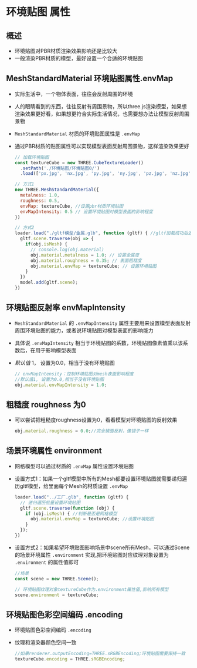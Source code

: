 # 环境贴图 属性

## 概述

+ 环境贴图对PBR材质渲染效果影响还是比较大
+ 一般渲染PBR材质的模型，最好设置一个合适的环境贴图

## MeshStandardMaterial 环境贴图属性.envMap

+ 实际生活中，一个物体表面，往往会反射周围的环境
+ 人的眼睛看到的东西，往往反射有周围景物，所以three.js渲染模型，如果想渲染效果更好看，如果想更符合实际生活情况，也需要想办法让模型反射周围景物

+ `MeshStandardMaterial` 材质的环境贴图属性是 `.envMap`
+ 通过PBR材质的贴图属性可以实现模型表面反射周围景物，这样渲染效果更好

  ```js
  // 加载环境贴图
  const textureCube = new THREE.CubeTextureLoader()
    .setPath('./环境贴图/环境贴图0/')
    .load(['px.jpg', 'nx.jpg', 'py.jpg', 'ny.jpg', 'pz.jpg', 'nz.jpg']);

  // 方式1
  new THREE.MeshStandardMaterial({
    metalness: 1.0,
    roughness: 0.5,
    envMap: textureCube, //设置pbr材质环境贴图
    envMapIntensity: 0.5 // 设置环境贴图对模型表面的影响程度
  })

  // 方式2
  loader.load("./gltf模型/金属.glb", function (gltf) { //gltf加载成功后返回一个对象
    gltf.scene.traverse(obj => {
      if(obj.isMesh) {
        // console.log(obj.material)
        obj.material.metalness = 1.0; // 设置金属度
        obj.material.roughness = 0.35; // 表面粗糙度
        obj.material.envMap = textureCube; // 设置环境贴图
      }
    })
    model.add(gltf.scene);
  })
  ```

## 环境贴图反射率 envMapIntensity

+ `MeshStandardMaterial` 的 `.envMapIntensity` 属性主要用来设置模型表面反射周围环境贴图的能力，或者说环境贴图对模型表面的影响能力
+ 具体说 `.envMapIntensity` 相当于环境贴图的系数，环境贴图像素值乘以该系数后，在用于影响模型表面
+ *默认值* 1， 设置为0.0，相当于没有环境贴图

  ```js
  // envMapIntensity：控制环境贴图对mesh表面影响程度
  //默认值1, 设置为0.0,相当于没有环境贴图
  obj.material.envMapIntensity = 1.0;
  ```

## 粗糙度 roughness 为0

+ 可以尝试把粗糙度roughness设置为0，看看模型对环境贴图的反射效果

  ```js
  obj.material.roughness = 0.0;//完全镜面反射，像镜子一样
  ```

## 场景环境属性 environment

+ 网格模型可以通过材质的 `.envMap` 属性设置环境贴图

+ 设置方式1：如果一个gltf模型中所有的Mesh都要设置环境贴图就需要递归遍历gltf模型，给里面每个Mesh的材质设置 `.envMap`

  ```js
  loader.load("../工厂.glb", function (gltf) {
    // 递归遍历批量设置环境贴图
    gltf.scene.traverse(function (obj) {
      if (obj.isMesh) { //判断是否是网格模型
        obj.material.envMap = textureCube; //设置环境贴图
      }
    });
  })
  ```

+ 设置方式2：如果希望环境贴图影响场景中scene所有Mesh，可以通过Scene的场景环境属性 `.environment` 实现,把环境贴图对应纹理对象设置为 `.environment` 的属性值即可

  ```js
  //场景
  const scene = new THREE.Scene();

  // 环境贴图纹理对象textureCube作为.environment属性值,影响所有模型
  scene.environment = textureCube;
  ```

## 环境贴图色彩空间编码 .encoding

+ 环境贴图色彩空间编码 `.encoding`
+ 纹理和渲染器颜色空间一致

  ```js
  //如果renderer.outputEncoding=THREE.sRGBEncoding;环境贴图需要保持一致
  textureCube.encoding = THREE.sRGBEncoding;
  ```

